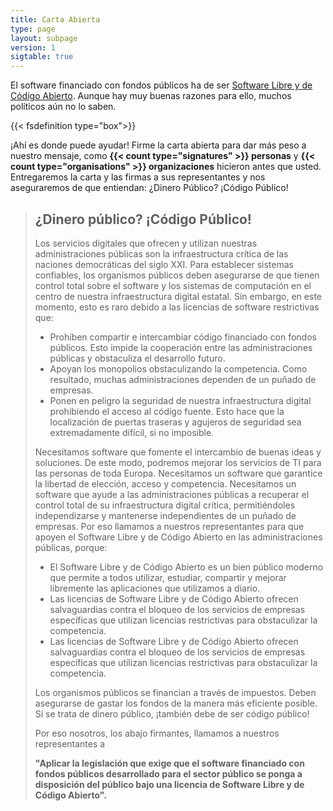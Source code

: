 ```yaml
---
title: Carta Abierta
type: page
layout: subpage
version: 1
sigtable: true
---
```


El software financiado con fondos públicos ha de ser [Software Libre y de Código Abierto][fs]. Aunque hay muy buenas razones para ello, muchos políticos aún no lo saben.

{{< fsdefinition type="box">}}

¡Ahí es donde puede ayudar! Firme la carta abierta para dar más peso a nuestro mensaje, como **{{< count type="signatures" >}} personas** y **{{< count type="organisations" >}} organizaciones** hicieron antes que usted. Entregaremos la carta y las firmas a sus representantes y nos aseguraremos de que entiendan: ¿Dinero Público? ¡Código Público!

> ## ¿Dinero público? ¡Código Público!
> 
> Los servicios digitales que ofrecen y utilizan nuestras administraciones públicas son la infraestructura crítica de las naciones democráticas del siglo XXI. Para establecer sistemas confiables, los organismos públicos deben asegurarse de que tienen control total sobre el software y los sistemas de computación en el centro de nuestra infraestructura digital estatal. Sin embargo, en este momento, esto es raro debido a las licencias de software restrictivas que:
> 
> * Prohíben compartir e intercambiar código financiado con fondos públicos. Esto impide la cooperación entre las administraciones públicas y obstaculiza el desarrollo futuro.
> * Apoyan los monopolios obstaculizando la competencia. Como resultado, muchas administraciones dependen de un puñado de empresas.
> * Ponen en peligro la seguridad de nuestra infraestructura digital prohibiendo el acceso al código fuente. Esto hace que la localización de puertas traseras y agujeros de seguridad sea extremadamente difícil, si no imposible.
> 
> Necesitamos software que fomente el intercambio de buenas ideas y soluciones. De este modo, podremos mejorar los servicios de TI para las personas de toda Europa. Necesitamos un software que garantice la libertad de elección, acceso y competencia. Necesitamos un software que ayude a las administraciones públicas a recuperar el control total de su infraestructura digital crítica, permitiéndoles independizarse y mantenerse independientes de un puñado de empresas. Por eso llamamos a nuestros representantes para que apoyen el Software Libre y de Código Abierto en las administraciones públicas, porque:
> 
> * El Software Libre y de Código Abierto es un bien público moderno que permite a todos utilizar, estudiar, compartir y mejorar libremente las aplicaciones que utilizamos a diario.
> * Las licencias de Software Libre y de Código Abierto ofrecen salvaguardias contra el bloqueo de los servicios de empresas específicas que utilizan licencias restrictivas para obstaculizar la competencia.
> * Las licencias de Software Libre y de Código Abierto ofrecen salvaguardias contra el bloqueo de los servicios de empresas específicas que utilizan licencias restrictivas para obstaculizar la competencia.
> 
> Los organismos públicos se financian a través de impuestos. Deben asegurarse de gastar los fondos de la manera más eficiente posible. Si se trata de dinero público, ¡también debe de ser código público!
> 
> Por eso nosotros, los abajo firmantes, llamamos a nuestros representantes a
> 
> **"Aplicar la legislación que exige que el software financiado con fondos públicos desarrollado para el sector público se ponga a disposición del público bajo una licencia de Software Libre y de Código Abierto".**

[fs]: https://fsfe.org/freesoftware/ "El Software Libre otorga a todo el mundo el derecho a usar, entender, adaptar y compartir software. Estos derechos ayudan a apoyar otras libertades fundamentales como la libertad de expresión, de prensa y la privacidad."
